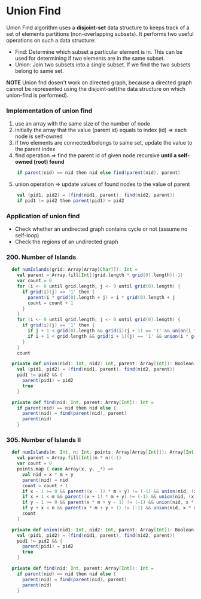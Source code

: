 # Union Find
Union Find algorithm uses a **disjoint-set** data structure to keeps track of a set of elements partitions (non-overlapping subsets). 
It performs two useful operations on such a data structure:
* Find: Determine which subset a particular element is in. 
This can be used for determining if two elements are in the same subset.
* Union: Join two subsets into a single subset. 
If we find the two subsets belong to same set. 

**NOTE** Union fnd dosen't work on directed graph, 
because a directed graph cannot be represented using the disjoint-set(the data structure on which union-find is performed).

### Implementation of union find
1. use an array with the same size of the number of node
2. initially the array that the value (parent id) equals to index (id) => each node is self-owned 
3. if two elements are connected/belongs to same set, update the value to the parent index
4. find operation => find the parent id of given node recursive **until a self-owned (root) found**
```scala
    if parent(nid) == nid then nid else find(parent(nid), parent)
```
5. union operation => update values of found nodes to the value of parent
```scala
    val (pid1, pid2) = (find(nid1, parent), find(nid2, parent))
    if pid1 != pid2 then parent(pid1) = pid2
```

### Application of union find
* Check whether an undirected graph contains cycle or not (assume no self-loop)
* Check the regions of an undirected graph

### 200. Number of Islands
```scala
  def numIslands(grid: Array[Array[Char]]): Int =
    val parent = Array.fill[Int](grid.length * grid(0).length)(-1)
    var count = 0
    for (i <- 0 until grid.length; j <- 0 until grid(0).length) {
      if grid(i)(j) == '1' then {
        parent(i * grid(0).length + j) = i * grid(0).length + j
        count = count + 1
      }
    }
    for (i <- 0 until grid.length; j <- 0 until grid(0).length) {
      if grid(i)(j) == '1' then {
        if j + 1 < grid(0).length && grid(i)(j + 1) == '1' && union(i * grid(0).length + j, i * grid(0).length + j + 1, parent) then count = count - 1
        if i + 1 < grid.length && grid(i + 1)(j) == '1' && union(i * grid(0).length + j, (i + 1) * grid(0).length + j, parent) then count = count - 1
      }
    }
    count

  private def union(nid1: Int, nid2: Int, parent: Array[Int]): Boolean =
    val (pid1, pid2) = (find(nid1, parent), find(nid2, parent))
    pid1 != pid2 && {
      parent(pid1) = pid2
      true
    }

  private def find(nid: Int, parent: Array[Int]): Int =
    if parent(nid) == nid then nid else {
      parent(nid) = find(parent(nid), parent)
      parent(nid)
    }
```

### 305. Number of Islands II
```scala
  def numIslands(m: Int, n: Int, points: Array[Array[Int]]): Array[Int] =
    val parent = Array.fill[Int](m * n)(-1)
    var count = 0
    points.map { case Array(x, y, _*) =>
      val nid = x * m + y
      parent(nid) = nid
      count = count + 1
      if x - 1 >= 0 && parent((x - 1) * m + y) != (-1) && union(nid, (x - 1) * m + y, parent) then count = count - 1
      if x + 1 < m && parent((x + 1) * m + y) != (-1) && union(nid, (x + 1) * m + y, parent) then count = count - 1
      if y - 1 >= 0 && parent(x * m + y - 1) != (-1) && union(nid, x * m + y - 1, parent) then count = count - 1
      if y + x < n && parent(x * m + y + 1) != (-1) && union(nid, x * m + y + 1, parent) then count = count - 1
      count
    }

  private def union(nid1: Int, nid2: Int, parent: Array[Int]): Boolean =
    val (pid1, pid2) = (find(nid1, parent), find(nid2, parent))
    pid1 != pid2 && {
      parent(pid1) = pid2
      true
    }

  private def find(nid: Int, parent: Array[Int]): Int =
    if parent(nid) == nid then nid else {
      parent(nid) = find(parent(nid), parent)
      parent(nid)
    }
```